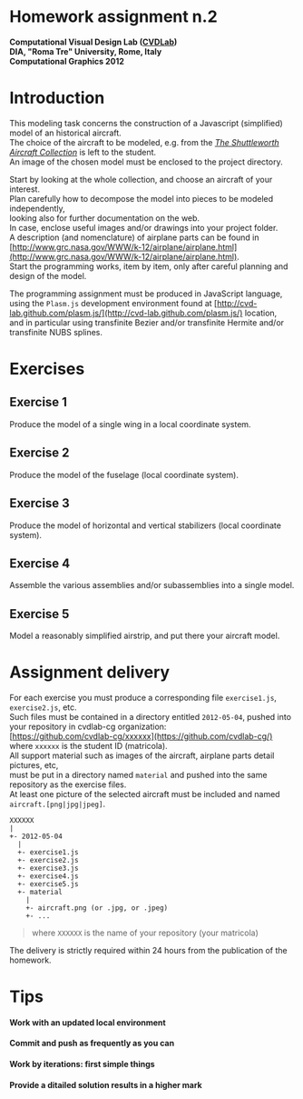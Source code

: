 # Homework assignment n.2
**Computational Visual Design Lab ([CVDLab](https://github.com/cvd-lab))**  
**DIA, "Roma Tre" University, Rome, Italy**  
**Computational Graphics 2012**  

# Introduction

This modeling task concerns the construction of a Javascript (simplified) model of an historical aircraft.  
The choice of the aircraft to be modeled, e.g. from the [*The Shuttleworth Aircraft Collection*](http://www.shuttleworth.org/shuttleworth-collection/aircraft.asp) is left to the student.  
An image of the chosen model must be enclosed to the project directory.  

Start by looking at the whole collection, and choose an aircraft of your interest.  
Plan carefully how to decompose the model into pieces to be modeled independently,  
looking also for further documentation on the web.  
In case, enclose useful images and/or drawings into your project folder.  
A description (and nomenclature) of airplane parts can be found in [http://www.grc.nasa.gov/WWW/k-12/airplane/airplane.html](http://www.grc.nasa.gov/WWW/k-12/airplane/airplane.html).  
Start the programming works, item by item, only after careful planning and design of the model.  

The programming assignment must be produced in JavaScript language,  
using the `Plasm.js` development environment found at [http://cvd-lab.github.com/plasm.js/](http://cvd-lab.github.com/plasm.js/) location,  
and in particular using transfinite Bezier and/or transfinite Hermite and/or transfinite NUBS splines.


# Exercises

## Exercise 1

Produce the model of a single wing in a local coordinate system.

## Exercise 2

Produce the model of the fuselage (local coordinate system).

## Exercise 3

Produce the model of horizontal and vertical stabilizers (local coordinate system).

## Exercise 4

Assemble the various assemblies and/or subassemblies into a single model. 

## Exercise 5

Model a reasonably simplified airstrip, and put there your aircraft model.

# Assignment delivery

For each exercise you must produce a corresponding file `exercise1.js`, `exercise2.js`, etc.  
Such files must be contained in a directory entitled `2012-05-04`, pushed into your repository in cvdlab-cg organization:  
[https://github.com/cvdlab-cg/xxxxxx](https://github.com/cvdlab-cg/) where `xxxxxx` is the student ID  (matricola).  
All support material such as images of the aircraft, airplane parts detail pictures, etc,  
must be put in a directory named `material` and pushed into the same repository as the exercise files.  
At least one picture of the selected aircraft must be included and named `aircraft.[png|jpg|jpeg]`.


```
XXXXXX
|
+- 2012-05-04
  |
  +- exercise1.js
  +- exercise2.js
  +- exercise3.js
  +- exercise4.js
  +- exercise5.js
  +- material
    |
    +- aircraft.png (or .jpg, or .jpeg)
    +- ...
```

> where `XXXXXX` is the name of your repository (your matricola)

The delivery is strictly required within 24 hours from the publication of the homework.

# Tips

#### Work with an updated local environment

#### Commit and push as frequently as you can

#### Work by iterations: first simple things

#### Provide a ditailed solution results in a higher mark